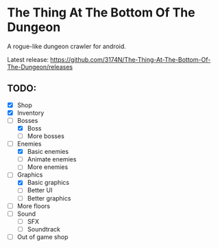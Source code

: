 # The Thing At The Bottom Of The Dungeon
A rogue-like dungeon crawler for android.

Latest release: https://github.com/3174N/The-Thing-At-The-Bottom-Of-The-Dungeon/releases

## TODO:
- [x] Shop
- [x] Inventory
- [ ] Bosses
  - [x] Boss
  - [ ] More bosses
- [ ] Enemies
  - [x] Basic enemies
  - [ ] Animate enemies
  - [ ] More enemies
- [ ] Graphics
  - [x] Basic graphics
  - [ ] Better UI
  - [ ] Better graphics
- [ ] More floors
- [ ] Sound
  - [ ] SFX
  - [ ] Soundtrack
- [ ] Out of game shop
